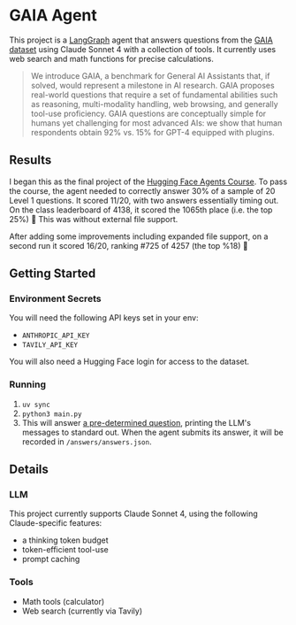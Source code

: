 # GAIA Agent

This project is a [LangGraph](https://www.langchain.com/langgraph) agent that answers questions from the [GAIA dataset](https://huggingface.co/datasets/gaia-benchmark/GAIA) using Claude Sonnet 4 with a collection of tools. It currently uses web search and math functions for precise calculations.

>We introduce GAIA, a benchmark for General AI Assistants that, if solved, would represent a milestone in AI research. GAIA proposes real-world questions that require a set of fundamental abilities such as reasoning, multi-modality handling, web browsing, and generally tool-use proficiency. GAIA questions are conceptually simple for humans yet challenging for most advanced AIs: we show that human respondents obtain 92\% vs. 15\% for GPT-4 equipped with plugins.

## Results

I began this as the final project of the [Hugging Face Agents Course](https://huggingface.co/learn/agents-course/en/unit0/introduction). To pass the course, the agent needed to correctly answer 30% of a sample of 20 Level 1 questions. It scored 11/20, with two answers essentially timing out. On the class leaderboard of 4138, it scored the 1065th place (i.e. the top 25%) 🎉 This was without external file support.

After adding some improvements including expanded file support, on a second run it scored 16/20, ranking #725 of 4257 (the top %18) 🎉

## Getting Started

### Environment Secrets
You will need the following API keys set in your env:
* `ANTHROPIC_API_KEY`
* `TAVILY_API_KEY`
  
You will also need a Hugging Face login for access to the dataset.

### Running

1. `uv sync`
2. `python3 main.py`
3. This will answer [a pre-determined question](https://github.com/SpaceFozzy/gaia-agent/blob/30f4ce7e31a9b569891de130bfaa8dca7ed50c4c/utils/questions.py#L26), printing the LLM's messages to standard out. When the agent submits its answer, it will be recorded in `/answers/answers.json`.

## Details

### LLM

This project currently supports Claude Sonnet 4, using the following Claude-specific features:
* a thinking token budget
* token-efficient tool-use
* prompt caching

### Tools

* Math tools (calculator)
* Web search (currently via Tavily)
